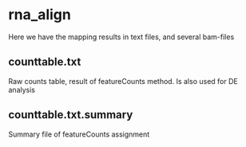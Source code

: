 # rna_align

Here we have the mapping results in text files, and several bam-files

## counttable.txt

Raw counts table, result of featureCounts method. Is also used for DE analysis

## counttable.txt.summary

Summary file of featureCounts assignment



